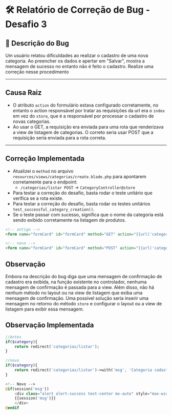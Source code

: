 # 🛠️ Relatório de Correção de Bug - Desafio 3

## 🐞 Descrição do Bug

Um usuário relatou dificuldades ao realizar o cadastro de uma nova categoria. Ao preencher os dados e apertar em "Salvar", mostra a mensagem de sucesso no entanto não é feito o cadastro. Realize uma correção nesse procedimento

---

## Causa Raiz

- O atributo `action` do formulário estava configurado corretamente, no entanto o action responsável por tratar as requisições da url era o `index` em vez do `store`, que é a responsável por processar o cadastro de novas categorias.
- Ao usar o GET, a requisição era enviada para uma rota que renderizava a view de listagem de categorias. O correto seria usar POST que a requisição seria enviada para a rota correta.

---

## Correção Implementada

- Atualizei o `method` no arquivo `resources/views/categorias/create.blade.php` para apontarem corretamente para o endpoint:
  - `/categorias/listar POST` → `CategoryController@store`
- Para testar a correção do desafio, basta rodar o teste unitário que verifica se a rota existe.
- Para testar a correção do desafio, basta rodar os testes unitários `test_successful_category_creation()`.
- Se o teste passar com sucesso, significa que o nome da categoria está sendo exibido corretamente na listagem de produtos.

```html
<!-- antigo -->
<form name="formCard" id="formCard" method="GET" action="{{url('categorias/listar')}}">

<!-- novo -->
<form name="formCard" id="formCard" method="POST" action="{{url('categorias/listar')}}">
```

## Observação

Embora na descrição do bug diga que uma mensagem de confirmação de cadastro era exibida, na função existente no controlador, nenhuma mensagem de confirmação é passada para a view. Além disso, não há nenhum método no layout ou na view de listagem que exiba uma mensagem de confirmação. Uma possível solução seria inserir uma mensagem no retorno do método `store` e configurar o layout ou a view de listagem para exibir essa mensagem.

## Observação Implementada

```php
//Antes
if($category){
	return redirect('categorias/listar');
}

//novo
if($category){
	return redirect('categorias/listar')->with('msg', 'Categoria cadastrada com sucesso');
}
```

```php
<!-- Novo -->
@if(session('msg'))
	<div class="alert alert-success text-center mx-auto" style="max-width: 400px;">
	{{session('msg')}}
	</div>
@endif
```

